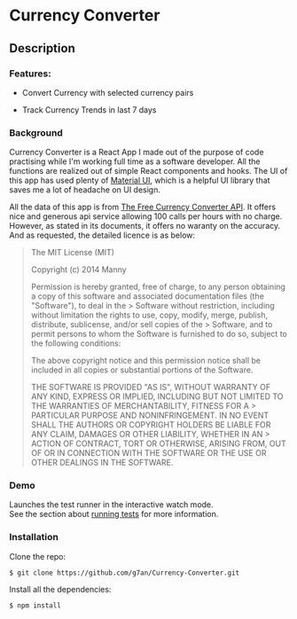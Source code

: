 # Currency Converter

## Description

### Features:

* Convert Currency with selected currency pairs

* Track Currency Trends in last 7 days

### Background

Currency Converter is a React App I made out of the purpose of code practising while I'm working full time as a software developer. All the functions are realized out of simple React components and hooks. The UI of this app has used plenty of [Material UI](https://material-ui.com/), which is a helpful UI library that saves me a lot of headache on UI design. 

All the data of this app is from [The Free Currency Converter API](https://free.currencyconverterapi.com/). It offers nice and generous api service allowing 100 calls per hours with no charge. However, as stated in its documents, it offers no waranty on the accuracy. And as requested, the detailed licence is as below:

> The MIT License (MIT)
>
> Copyright (c) 2014 Manny
>
> Permission is hereby granted, free of charge, to any person obtaining a copy of this software and associated documentation files (the "Software"), to deal in the > Software without restriction, including without limitation the rights to use, copy, modify, merge, publish, distribute, sublicense, and/or sell copies of the > Software, and to permit persons to whom the Software is furnished to do so, subject to the following conditions:
>
> The above copyright notice and this permission notice shall be included in all copies or substantial portions of the Software.
>
> THE SOFTWARE IS PROVIDED "AS IS", WITHOUT WARRANTY OF ANY KIND, EXPRESS OR IMPLIED, INCLUDING BUT NOT LIMITED TO THE WARRANTIES OF MERCHANTABILITY, FITNESS FOR A > PARTICULAR PURPOSE AND NONINFRINGEMENT. IN NO EVENT SHALL THE AUTHORS OR COPYRIGHT HOLDERS BE LIABLE FOR ANY CLAIM, DAMAGES OR OTHER LIABILITY, WHETHER IN AN > ACTION OF CONTRACT, TORT OR OTHERWISE, ARISING FROM, OUT OF OR IN CONNECTION WITH THE SOFTWARE OR THE USE OR OTHER DEALINGS IN THE SOFTWARE.

### Demo

Launches the test runner in the interactive watch mode.\
See the section about [running tests](https://facebook.github.io/create-react-app/docs/running-tests) for more information.

### Installation

Clone the repo:
```
$ git clone https://github.com/g7an/Currency-Converter.git
```

Install all the dependencies:
```
$ npm install
```



